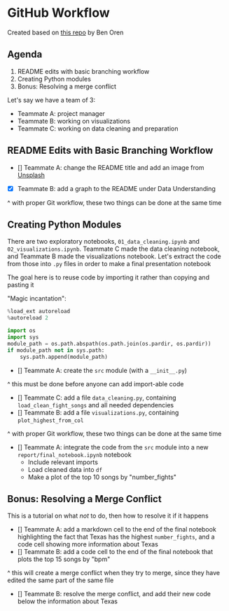 # GitHub Workflow

Created based on [this repo](https://github.com/learn-co-curriculum/dsc-chi-warmup-py-files) by Ben Oren

## Agenda

1. README edits with basic branching workflow
2. Creating Python modules
3. Bonus: Resolving a merge conflict

Let's say we have a team of 3:

 - Teammate A: project manager
 - Teammate B: working on visualizations
 - Teammate C: working on data cleaning and preparation

## README Edits with Basic Branching Workflow

 - [] Teammate A: change the README title and add an image from [Unsplash](https://unsplash.com/)
 - [X] Teammate B: add a graph to the README under Data Understanding

^ with proper Git workflow, these two things can be done at the same time

## Creating Python Modules

There are two exploratory notebooks, `01_data_cleaning.ipynb` and `02_visualizations.ipynb`. Teammate C made the data cleaning notebook, and Teammate B made the visualizations notebook. Let's extract the code from those into `.py` files in order to make a final presentation notebook

The goal here is to reuse code by importing it rather than copying and pasting it

"Magic incantation":

```python
%load_ext autoreload
%autoreload 2
```

```python
import os
import sys
module_path = os.path.abspath(os.path.join(os.pardir, os.pardir))
if module_path not in sys.path:
    sys.path.append(module_path)
```

 - [] Teammate A: create the `src` module (with a `__init__.py`)

^ this must be done before anyone can add import-able code

 - [] Teammate C: add a file `data_cleaning.py`, containing `load_clean_fight_songs` and all needed dependencies
 - [] Teammate B: add a file `visualizations.py`, containing `plot_highest_from_col`

^ with proper Git workflow, these two things can be done at the same time

 - [] Teammate A: integrate the code from the `src` module into a new `report/final_notebook.ipynb` notebook
    - Include relevant imports
    - Load cleaned data into `df`
    - Make a plot of the top 10 songs by "number_fights"

## Bonus: Resolving a Merge Conflict

This is a tutorial on what *not* to do, then how to resolve it if it happens

 - [] Teammate A: add a markdown cell to the end of the final notebook highlighting the fact that Texas has the highest `number_fights`, and a code cell showing more information about Texas
 - [] Teammate B: add a code cell to the end of the final notebook that plots the top 15 songs by "bpm"

^ this will create a merge conflict when they try to merge, since they have edited the same part of the same file

 - [] Teammate B: resolve the merge conflict, and add their new code below the information about Texas
